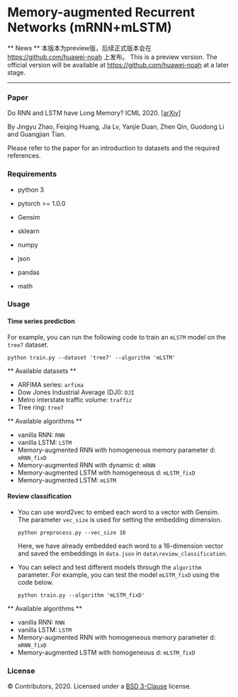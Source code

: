 # Memory-augmented Recurrent Networks (mRNN+mLSTM)

** News ** 
本版本为preview版，后续正式版本会在 https://github.com/huawei-noah 上发布。
This is a preview version. The official version will be available at https://github.com/huawei-noah at a later stage.

---

### Paper
Do RNN and LSTM have Long Memory? ICML 2020. [[arXiv]](https://arxiv.org/abs/2006.03860)

By Jingyu Zhao, Feiqing Huang, Jia Lv, Yanjie Duan, Zhen Qin, Guodong Li and Guangjian Tian.

Please refer to the paper for an introduction to datasets and the required references.

### Requirements

- python 3

- pytorch >= 1.0.0
- Gensim
- sklearn
- numpy
- json
- pandas
- math

### Usage
#### Time series prediction

  For example, you can run the following code to train an `mLSTM` model on the `tree7` dataset.

  ```
  python train.py --dataset 'tree7' --algorithm 'mLSTM'
  ```

** Available datasets **
- ARFIMA series: `arfima`
- Dow Jones Industrial Average (DJI): `DJI`
- Metro interstate traffic volume: `traffic`
- Tree ring: `tree7`

** Available algorithms **
- vanilla RNN: `RNN`
- vanilla LSTM: `LSTM`
- Memory-augmented RNN with homogeneous memory parameter d: `mRNN_fixD`
- Memory-augmented RNN with dynamic d: `mRNN`
- Memory-augmented LSTM with homogeneous d: `mLSTM_fixD`
- Memory-augmented LSTM: `mLSTM`

#### Review classification

   - You can use word2vec to embed each word to a vector with Gensim. The parameter `vec_size` is used for setting the embedding dimension.

     ```
     python preprocess.py --vec_size 16
     ```

     Here, we have already embedded each word to a 16-dimension vector and saved the embeddings in `data.json` in `data\review_classification`. 

   - You can select and test different models through the `algorithm` parameter. For example, you can test the model `mLSTM_fixD` using the code below.

     ```
     python train.py --algorithm 'mLSTM_fixD'
     ```

** Available algorithms **
- vanilla RNN: `RNN`
- vanilla LSTM: `LSTM`
- Memory-augmented RNN with homogeneous memory parameter d: `mRNN_fixD`
- Memory-augmented LSTM with homogeneous d: `mLSTM_fixD`

### License
© Contributors, 2020. Licensed under a [BSD 3-Clause](License.txt) license.
